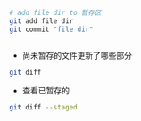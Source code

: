 

```bash
# add file dir to 暂存区
git add file dir
git commit "file dir"



```

- 尚未暂存的文件更新了哪些部分
```bash
git diff
```

- 查看已暂存的
```bash
git diff --staged
```